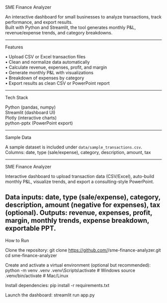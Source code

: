 SME Finance Analyzer

An interactive dashboard for small businesses to analyze transactions, track performance, and export results.  
Built with Python and Streamlit, the tool generates monthly P&L, revenue/expense trends, and category breakdowns.

---

Features

• Upload CSV or Excel transaction files  
• Clean and normalize data automatically  
• Calculate revenue, expenses, profit, and margin  
• Generate monthly P&L with visualizations  
• Breakdown of expenses by category  
• Export results as clean CSV or PowerPoint report  

---

Tech Stack

Python (pandas, numpy)  
Streamlit (dashboard UI)  
Plotly (interactive charts)  
python-pptx (PowerPoint export)  

---

Sample Data

A sample dataset is included under `data/sample_transactions.csv`.  
Columns: date, type (sale/expense), category, description, amount, tax  

---
SME Finance Analyzer

Interactive dashboard to upload transaction data (CSV/Excel), auto-build monthly P&L, visualize trends, and export a consulting-style PowerPoint.

Data inputs: date, type (sale/expense), category, description, amount (negative for expenses), tax (optional).
Outputs: revenue, expenses, profit, margin, monthly trends, expense breakdown, exportable PPT.
---

How to Run

Clone the repository:
git clone https://github.com/<your-username>/sme-finance-analyzer.git
cd sme-finance-analyzer

Create and activate a virtual environment (optional but recommended):
python -m venv .venv
.venv\Scripts\activate   # Windows
source .venv/bin/activate   # Mac/Linux

Install dependencies:
pip install -r requirements.txt

Launch the dashboard:
streamlit run app.py
